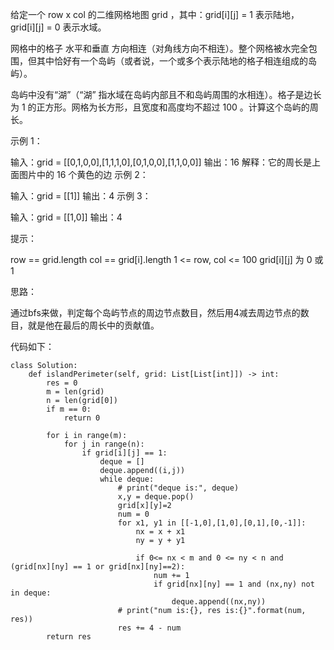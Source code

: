 给定一个 row x col 的二维网格地图 grid ，其中：grid[i][j] = 1 表示陆地， grid[i][j] = 0 表示水域。

网格中的格子 水平和垂直 方向相连（对角线方向不相连）。整个网格被水完全包围，但其中恰好有一个岛屿（或者说，一个或多个表示陆地的格子相连组成的岛屿）。

岛屿中没有“湖”（“湖” 指水域在岛屿内部且不和岛屿周围的水相连）。格子是边长为 1 的正方形。网格为长方形，且宽度和高度均不超过 100 。计算这个岛屿的周长。

 

示例 1：



输入：grid = [[0,1,0,0],[1,1,1,0],[0,1,0,0],[1,1,0,0]]
输出：16
解释：它的周长是上面图片中的 16 个黄色的边
示例 2：

输入：grid = [[1]]
输出：4
示例 3：

输入：grid = [[1,0]]
输出：4
 

提示：

row == grid.length
col == grid[i].length
1 <= row, col <= 100
grid[i][j] 为 0 或 1



思路：

通过bfs来做，判定每个岛屿节点的周边节点数目，然后用4减去周边节点的数目，就是他在最后的周长中的贡献值。


代码如下：
```
class Solution:
    def islandPerimeter(self, grid: List[List[int]]) -> int:
        res = 0
        m = len(grid)
        n = len(grid[0])
        if m == 0:
            return 0

        for i in range(m):
            for j in range(n):
                if grid[i][j] == 1:
                    deque = []
                    deque.append((i,j))
                    while deque:
                        # print("deque is:", deque)
                        x,y = deque.pop()
                        grid[x][y]=2
                        num = 0
                        for x1, y1 in [[-1,0],[1,0],[0,1],[0,-1]]:
                            nx = x + x1
                            ny = y + y1

                            if 0<= nx < m and 0 <= ny < n and (grid[nx][ny] == 1 or grid[nx][ny]==2):
                                num += 1
                                if grid[nx][ny] == 1 and (nx,ny) not in deque:
                                    deque.append((nx,ny))
                        # print("num is:{}, res is:{}".format(num, res))
                        res += 4 - num
        return res
```